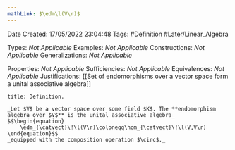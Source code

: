 ```yaml
---
mathLink: $\edm\l(V\r)$
---
```


<div class="topSpace"></div>

Date Created: 17/05/2022 23:04:48
Tags: #Definition #Later/Linear_Algebra

Types: _Not Applicable_
Examples: _Not Applicable_
Constructions: _Not Applicable_
Generalizations: _Not Applicable_

Properties: _Not Applicable_
Sufficiencies: _Not Applicable_
Equivalences: _Not Applicable_
Justifications: [[Set of endomorphisms over a vector space form a unital associative algebra]]

``` ad-Definition
title: Definition.

_Let $V$ be a vector space over some field $K$. The **endomorphism algebra over $V$** is the unital associative algebra_
$$\begin{equation}
    \edm_{\catvect}\!\l(V\r)\coloneqq\hom_{\catvect}\!\l(V,V\r)
\end{equation}$$
_equipped with the composition operation $\circ$._

```
